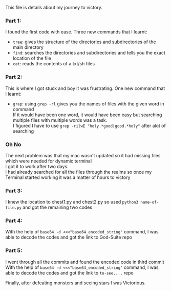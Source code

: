 This file is details about my journey to victory.

### Part 1:
I found the first code with ease.
Three new commands that I learnt:
- `tree`: gives the structure of the directories and subdirectories of the main directory
- `find`: searches the directories and subdirectories and tells you the exact location of the file
- `cat`: reads the contents of a txt/sh files
### Part 2:
This is where I got stuck and boy it was frustrating.
One new command that I learnt:
- `grep`: using `grep -rl` gives you the names of files with the given word in command <br>
If it would have been one word, it would have been easy but searching multiple files with multiple words was a task. <br>
I figured I have to use `grep -rilwE "holy.*good|good.*holy"` after alot of searching

### Oh No

The next problem was that my mac wasn't updated so it had missing files which were needed for dynamic terminal <br>
I got it to work after two days. <br>
I had already searched for all the files through the realms so once my Terminal started working it was a matter of hours to victory

### Part 3:

I knew the location to chest1.py and chest2.py so used `python3 name-of-file.py` and got the remaining two codes <br>

### Part 4:
With the help of `base64 -d <<<"base64_encoded_string"` command, I was able to decode the codes and got the link to God-Suite repo

### Part 5:
I went through all the commits and found the encoded code in third commit <br>
With the help of `base64 -d <<<"base64_encoded_string"` command, I was able to decode the codes and got the link to `to-see....` repo

Finally, after defeating monsters and seeing stars I was Victorious.
